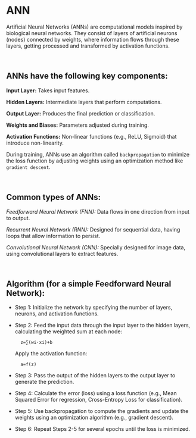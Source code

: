 # ANN

Artificial Neural Networks (ANNs) are computational models inspired by biological neural networks. They consist of layers of artificial neurons (nodes) connected by weights, where information flows through these layers, getting processed and transformed by activation functions.

</br>

## ANNs have the following key components:

  **Input Layer:** Takes input features.
  
  **Hidden Layers:** Intermediate layers that perform computations.
  
  **Output Layer:** Produces the final prediction or classification.
  
  **Weights and Biases:** Parameters adjusted during training.
  
  **Activation Functions:** Non-linear functions (e.g., ReLU, Sigmoid) that introduce non-linearity.

During training, ANNs use an algorithm called ```backpropagation``` to minimize the loss function by adjusting weights using an optimization method like ```gradient descent```.

</br>

## Common types of ANNs:

*Feedforward Neural Network (FNN):* Data flows in one direction from input to output.

*Recurrent Neural Network (RNN):* Designed for sequential data, having loops that allow information to persist.

*Convolutional Neural Network (CNN):* Specially designed for image data, using convolutional layers to extract features.

</br>
  
## Algorithm (for a simple Feedforward Neural Network):

- Step 1: Initialize the network by specifying the number of layers, neurons, and activation functions.
  
- Step 2: Feed the input data through the input layer to the hidden layers, calculating the weighted sum at each node: </br>

        z=∑(wi​⋅xi​)+b
    
    Apply the activation function:  </br>
    
        a=f(z)

- Step 3: Pass the output of the hidden layers to the output layer to generate the prediction.
  
- Step 4: Calculate the error (loss) using a loss function (e.g., Mean Squared Error for regression, Cross-Entropy Loss for classification).
  
- Step 5: Use backpropagation to compute the gradients and update the weights using an optimization algorithm (e.g., gradient descent).
  
- Step 6: Repeat Steps 2-5 for several epochs until the loss is minimized.




  
